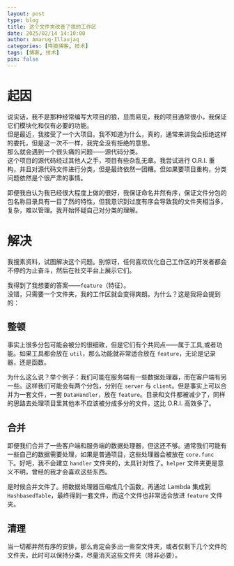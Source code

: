 ```yaml
---
layout: post
type: blog
title: 这个文件夹改善了我的工作区
date: 2025/02/14 14:10:00
author: Amaruq·Illaujaq
categories: [咩狼博客, 技术]
tags: [博客, 技术]
pin: false
---
```


# 起因
说实话，我不是那种经常编写大项目的狼，显而易见，我的项目通常很小，我保证它们模块化和仅有必要的功能。  
但是最近，我接受了一个大项目。我不知道为什么，真的，通常来讲我会拒绝这样的委托，但是这一次不一样，我完全没有拒绝的意思。  
那么就会遇到一个很头痛的问题——源代码分类。  
这个项目的源代码经过其他人之手，项目有些杂乱无章。我尝试进行 O.R.I. 重构，并且对源代码文件进行分类，但是最终依然一团糟。但如果要项目重构，分类问题依然是个很严肃的事情。

即便我自认为我已经很大程度上做的很好，我保证命名井然有序，保证文件分包的包名称目录具有一目了然的特性，但我意识到过度有序会导致我的文件夹相当多，复杂，难以管理。我开始怀疑自己对分类的理解。

# 解决
我搜素资料，试图解决这个问题。别惊讶，任何喜欢优化自己工作区的开发者都会不停的为止奋斗，然后在社交平台上展示它们。

我得到了我想要的答案——`feature`（特征）。  
没错，只需要一个文件夹，我的工作区就会变得爽朗。为什么？这是我将会提到的：

## 整顿
事实上很多分包可能会被分的很细致，但是它们有个共同点——属于工具,或者功能。如果工具都会放在 `util`，那么功能就非常适合放在 `feature`，无论是记录器，还是函数。

为什么这么说？举个例子：我们可能在服务端有一些数据处理器，而在客户端有另一些。这样我们可能会有两个分包，分别在 `server` 与 `client`。但是事实上可以合并为一套文件，一套 `DataHandler`，放在 `feature`。目录和文件都被减少了，同样的思路去处理项目里其他本不应该被分成多分的文件，这比 O.R.I. 高效多了。

## 合并
即便我们合并了一些客户端和服务端的数据处理器，但这还不够。通常我们可能有一些自己的数据需要处理，如果是普通项目，这些处理器会被放在 `core.func` 下。好吧，我不会建立 `handler` 文件夹的，太具针对性了。`helper` 文件夹更是意义不明，曾经的我才会喜欢这些东西。

是时候合并文件了。把数据处理器压缩成几个函数，再通过 Lambda 集成到 `HashbasedTable`，最终得到一套文件，而这个文件也非常适合放进 `feature` 文件夹。

## 清理
当一切都井然有序的安排，那么肯定会多出一些空文件夹，或者仅剩下几个文件的文件夹，此时可以保持分类，尽量消灭这些文件夹（除非必要）。
